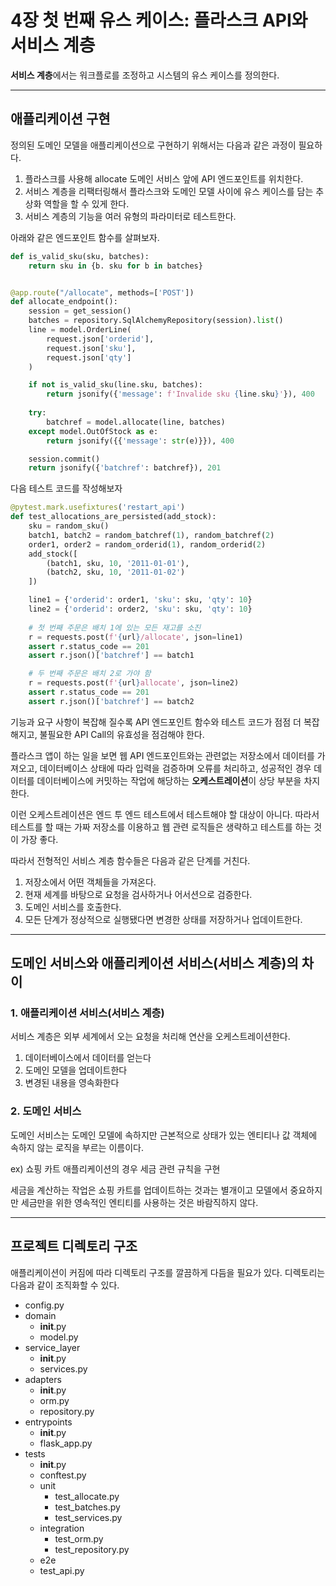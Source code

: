 # 4장 첫 번째 유스 케이스: 플라스크 API와 서비스 계층

**서비스 계층**에서는 워크플로를 조정하고 시스템의 유스 케이스를 정의한다.

---

## 애플리케이션 구현

정의된 도메인 모델을 애플리케이션으로 구현하기 위해서는 다음과 같은 과정이 필요하다.

1. 플라스크를 사용해 allocate 도메인 서비스 앞에 API 엔드포인트를 위치한다.
2. 서비스 계층을 리팩터링해서 플라스크와 도메인 모델 사이에 유스 케이스를 담는 추상화 역할을 할 수 있게 한다.
3. 서비스 계층의 기능을 여러 유형의 파라미터로 테스트한다.

아래와 같은 엔드포인트 함수를 살펴보자.

```python
def is_valid_sku(sku, batches):
    return sku in {b. sku for b in batches}


@app.route("/allocate", methods=['POST'])
def allocate_endpoint():
    session = get_session()
    batches = repository.SqlAlchemyRepository(session).list()
    line = model.OrderLine(
        request.json['orderid'],
        request.json['sku'],
        request.json['qty']
    )

    if not is_valid_sku(line.sku, batches):
        return jsonify({'message': f'Invalide sku {line.sku}'}), 400
    
    try:
        batchref = model.allocate(line, batches)
    except model.OutOfStock as e:
        return jsonify({{'message': str(e)}}), 400

    session.commit()
    return jsonify({'batchref': batchref}), 201
```

다음 테스트 코드를 작성해보자

```python
@pytest.mark.usefixtures('restart_api')
def test_allocations_are_persisted(add_stock):
    sku = random_sku()
    batch1, batch2 = random_batchref(1), random_batchref(2)
    order1, order2 = random_orderid(1), random_orderid(2)
    add_stock([
        (batch1, sku, 10, '2011-01-01'),
        (batch2, sku, 10, '2011-01-02')
    ])

    line1 = {'orderid': order1, 'sku': sku, 'qty': 10}
    line2 = {'orderid': order2, 'sku': sku, 'qty': 10}
    
    # 첫 번째 주문은 배치 1에 있는 모든 재고를 소진
    r = requests.post(f'{url}/allocate', json=line1)
    assert r.status_code == 201
    assert r.json()['batchref'] == batch1

    # 두 번째 주문은 배치 2로 가야 함
    r = requests.post(f'{url}allocate', json=line2)
    assert r.status_code == 201
    assert r.json()['batchref'] == batch2
```

기능과 요구 사항이 복잡해 질수록 API 엔드포인트 함수와 테스트 코드가 점점 더 복잡해지고, 불필요한 API Call의 유효성을 점검해야 한다. 

플라스크 앱이 하는 일을 보면 웹 API 엔드포인트와는 관련없는 저장소에서 데이터를 가져오고, 데이터베이스 상태에 따라 입력을 검증하며 오류를 처리하고, 성공적인 경우 데이터를 데이터베이스에 커밋하는 작업에 해당하는 **오케스트레이션**이 상당 부분을 차지한다.

이런 오케스트레이션은 엔드 투 엔드 테스트에서 테스트해야 할 대상이 아니다. 따라서 테스트를 할 때는 가짜 저장소를 이용하고 웹 관련 로직들은 생략하고 테스트를 하는 것이 가장 좋다.

따라서 전형적인 서비스 계층 함수들은 다음과 같은 단계를 거친다.
1. 저장소에서 어떤 객체들을 가져온다.
2. 현재 세계를 바탕으로 요청을 검사하거나 어서션으로 검증한다.
3. 도메인 서비스를 호출한다.
4. 모든 단계가 정상적으로 실행됐다면 변경한 상태를 저장하거나 업데이트한다.
   
---

## 도메인 서비스와 애플리케이션 서비스(서비스 계층)의 차이

### 1. 애플리케이션 서비스(서비스 계층)

서비스 계층은 외부 세계에서 오는 요청을 처리해 연산을 오케스트레이션한다.
1. 데이터베이스에서 데이터를 얻는다
2. 도메인 모델을 업데이트한다
3. 변경된 내용을 영속화한다

### 2. 도메인 서비스

도메인 서비스는 도메인 모델에 속하지만 근본적으로 상태가 있는 엔티티나 값 객체에 속하지 않는 로직을 부르는 이름이다. 

ex) 쇼핑 카트 애플리케이션의 경우 세금 관련 규칙을 구현

세금을 계산하는 작업은 쇼핑 카트를 업데이트하는 것과는 별개이고 모델에서 중요하지만 세금만을 위한 영속적인 엔티티를 사용하는 것은 바람직하지 않다.

---

## 프로젝트 디렉토리 구조

애플리케이션이 커짐에 따라 디렉토리 구조를 깔끔하게 다듬을 필요가 있다. 디렉토리는 다음과 같이 조직화할 수 있다.

- config.py
- domain
  - __init__.py
  - model.py
- service_layer
  - __init__.py
  - services.py
- adapters
  - __init__.py
  - orm.py
  - repository.py
- entrypoints
  - __init__.py
  - flask_app.py
- tests
  - __init__.py
  - conftest.py
  - unit
    - test_allocate.py
    - test_batches.py
    - test_services.py
  - integration
    - test_orm.py
    - test_repository.py
  - e2e
  - test_api.py